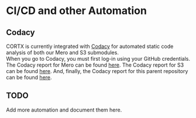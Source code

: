 CI/CD and other Automation
==========================

Codacy
------
CORTX is currently integrated with [Codacy](http://codacy.com) for automated static code analysis of both our Mero and S3 submodules.  
When you go to Codacy, you must first log-in using your GitHub credentials.  The Codacy report for Mero can be found [here](https://app.codacy.com/gh/Seagate/mero/dashboard).  The Codacy report for S3 can be found [here](https://app.codacy.com/gh/Seagate/s3server/dashboard).  And, finally, the Codacy report for this parent repository can be found [here](https://app.codacy.com/gh/Seagate/cortx/dashboard).

TODO
----
Add more automation and document them here.
